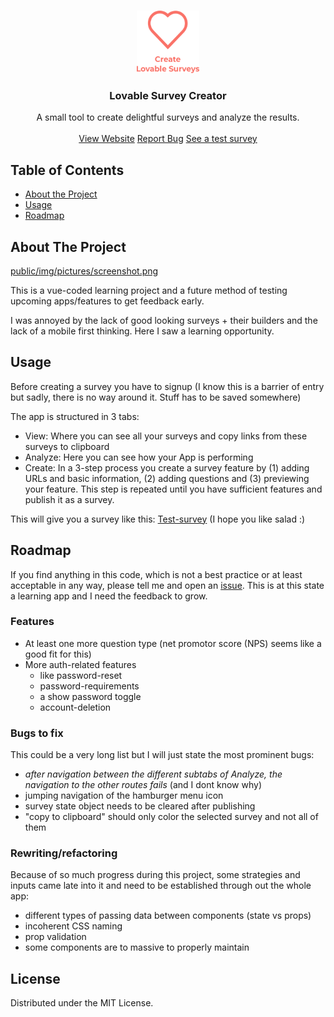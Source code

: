 <br />
<p align="center">
  <a href="https://lovable-survey-creator.firebaseapp.com/">
    <img src="public/img/pictures/Lovable-survey-icon-noBG.png" alt="Logo" width="100" height="100">
  </a>

  <h3 align="center">Lovable Survey Creator</h3>

  <p align="center">
    A small tool to create delightful surveys and analyze the results.
    <br />
    <br />
    <a href="https://lovable-survey-creator.firebaseapp.com/">View Website</a>
    <a href="https://github.com/agent00biber/lovable-survey-creator/issues">Report Bug</a>
    <a href="https://feedback-creator.firebaseapp.com/surveyczO0wWfxxlYvouKlzgmk">See a test survey</a>

  </p>
</p>

<!-- TABLE OF CONTENTS -->

## Table of Contents

- [About the Project](#about-the-project)
- [Usage](#usage)
- [Roadmap](#roadmap)

<!-- ABOUT THE PROJECT -->

## About The Project

[public/img/pictures/screenshot.png](https://lovable-survey-creator.firebaseapp.com/)

This is a vue-coded learning project and a future method of testing upcoming apps/features to get feedback early.

I was annoyed by the lack of good looking surveys + their builders and the lack of a mobile first thinking. Here I saw a learning opportunity.

<!-- USAGE -->

## Usage

Before creating a survey you have to signup (I know this is a barrier of entry but sadly, there is no way around it. Stuff has to be saved somewhere)

The app is structured in 3 tabs:

- View: Where you can see all your surveys and copy links from these surveys to clipboard
- Analyze: Here you can see how your App is performing
- Create: In a 3-step process you create a survey feature by (1) adding URLs and basic information, (2) adding questions and (3) previewing your feature. This step is repeated until you have sufficient features and publish it as a survey.

This will give you a survey like this: [Test-survey](https://feedback-creator.firebaseapp.com/surveyczO0wWfxxlYvouKlzgmk)
(I hope you like salad :)

<!-- ROADMAP -->

## Roadmap

If you find anything in this code, which is not a best practice or at least acceptable in any way, please tell me and open an [issue](https://github.com/agent00biber/lovable-survey-creator/issues). This is at this state a learning app and I need the feedback to grow.


### Features

- At least one more question type (net promotor score (NPS) seems like a good fit for this)
- More auth-related features
  - like password-reset
  - password-requirements
  - a show password toggle
  - account-deletion


### Bugs to fix

This could be a very long list but I will just state the most prominent bugs:

- _after navigation between the different subtabs of Analyze, the navigation to the other routes fails_ (and I dont know why)
- jumping navigation of the hamburger menu icon
- survey state object needs to be cleared after publishing
- "copy to clipboard" should only color the selected survey and not all of them


### Rewriting/refactoring

Because of so much progress during this project, some strategies and inputs came late into it and need to be established through out the whole app:

- different types of passing data between components (state vs props)
- incoherent CSS naming
- prop validation
- some components are to massive to properly maintain

<!-- LICENSE -->

## License

Distributed under the MIT License.
